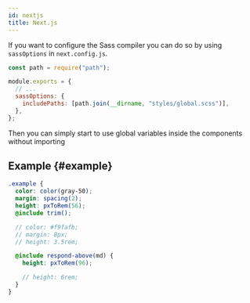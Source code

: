 ```yaml
---
id: nextjs
title: Next.js
---
```


If you want to configure the Sass compiler you can do so by using `sassOptions` in `next.config.js`.

```js title="next.config.js"
const path = require("path");

module.exports = {
  // ...
  sassOptions: {
    includePaths: [path.join(__dirname, "styles/global.scss")],
  },
};
```

Then you can simply start to use global variables inside the components without importing

## Example {#example}

```scss title="example.module.scss"
.example {
  color: color(gray-50);
  margin: spacing(2);
  height: pxToRem(56);
  @include trim();

  // color: #f9fafb;
  // margin: 8px;
  // height: 3.5rem;

  @include respond-above(md) {
    height: pxToRem(96);

    // height: 6rem;
  }
}
```
